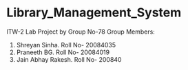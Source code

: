 # Library_Management_System
ITW-2 Lab Project by Group No-78
Group Members:
1. Shreyan Sinha. Roll No- 20084035
2. Praneeth BG. Roll No- 20084019
3. Jain Abhay Rakesh. Roll No- 200840
